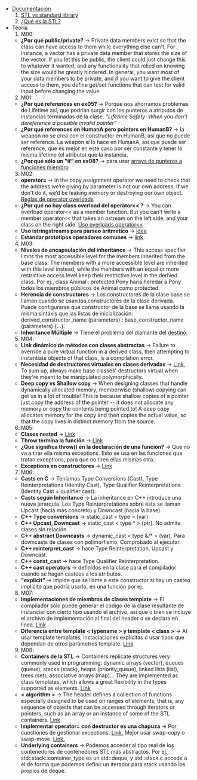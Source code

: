 - [Documentación](https://cplusplus.com/reference/)
  1. [STL vs standard library](https://stackoverflow.com/questions/5205491/whats-the-difference-between-stl-and-c-standard-library)
  2. [¿Qué es la STL?](https://www.geeksforgeeks.org/the-c-standard-template-library-stl/)
- Teoría
  1. M00:
  	- **¿Por qué public/private?** -> Private data members exist so that the class can have access to them while everything else can't. For instance, a vector has a private data member that stores the size of the vector. If you let this be public, the client could just change this to whatever it wanted, and any functionality that relied on knowing the size would be greatly hindered.
	In general, you want most of your data members to be private, and if you want to give the client access to them, you define get/set functions that can test for valid input before changing the value.
  2. M01:
 	- **¿Por qué references en ex05?** -> Porque nos ahorramos problemas de Lifetime así, que podrían surgir con los punteros a atributos de instancias terminadas de la clase. _"Lifetime Safety: When you don't dereference a possible invalid pointer"_
	- **¿Por qué references en HumanA pero pointers en HumanB?** -> la weapon no se crea con el constructor en HumanB, así que no puede ser reference. La weapon sí lo hace en HumanA, así que puede ser reference, que es mejor en este caso por ser constante y tener la misma lifetime (el atributo) que la instancia.
	- **¿Por qué sólo un "if" en ex08?** -> para usar [arrays de punteros a funciones miembro](https://www.cs.technion.ac.il/users/yechiel/c++-faq/array-memfnptrs.html)
  3. M02:
  	- **operator=** -> in the copy assignment operator we need to check that the address we’re giving by parameter is not our own address. If we don’t do it, we’d be leaking memory or destroying our own object.
  	[Reglas de operator overloads](https://stackoverflow.com/a/4421708/12320117)
  	- **¿Por qué no hay class overload del operator<< ?** -> You can overload operator<< as a member function. But you can't write a member operator<< that takes an ostream on the left side, and your class on the right side. [Uso overloads operator<<](https://stackoverflow.com/a/9814453/12320117)
	- **Uso istringstreams para parseo aritmetico** -> [idea](https://codereview.stackexchange.com/questions/32155/arithmetic-expression-parsing-and-converting-infix-to-postfix-notation)
	- **Estándar prototipos operadores comunes** -> [link](https://en.cppreference.com/w/cpp/language/operator_incdec)
  4. M03:
	- **Niveles de encapsulación del inheritance** -> This access specifier limits the most accessible level for the members inherited from the base class: The members with a more accessible level are inherited with this level instead, while the members with an equal or more restrictive access level keep their restrictive level in the derived class. Por ej., class Animal : protected Pony haría heredar a Pony todos los miembros públicos de Animal como protected.
	- **Herencia de constructores** -> Los constructores de la clase base se llaman cuando se usan los constructores de la clase derivada. Puede configurarse qué constructor de la base se llama usando la misma sintáxis que las listas de inicialización:
	derived_constructor_name (parameters) : base_constructor_name (parameters) {...}.
	- **Inheritance Múltiple** -> Tiene el problema del diamante del [destino.](https://en.wikipedia.org/wiki/Virtual_inheritance)
  5. M04:
  	- **Link dinámico de métodos con clases abstractas** -> Failure to override a pure virtual function in a derived class, then attempting to instantiate objects of that class, is a compilation error.
	- **Necesidad de destructores virtuales en clases derivadas** -> [Link](https://stackoverflow.com/a/461224/12320117), To sum up, always make base classes' destructors virtual when they're meant to be manipulated polymorphically.
	- **Deep copy vs Shallow copy** -> When designing classes that handle dynamically allocated memory, memberwise (shallow) copying can get us in a lot of trouble! This is because shallow copies of a pointer just copy the address of the pointer -- it does not allocate any memory or copy the contents being pointed to!  A deep copy allocates memory for the copy and then copies the actual value, so that the copy lives in distinct memory from the source.
  6. M05:
 	- **Clases nested** -> [Link](https://en.cppreference.com/w/cpp/language/nested_types)
	- **Throw termina la función** -> [Link](https://stackoverflow.com/a/16854349/12320117)
	- **¿Qué significa throw() en la declaración de una función?** -> Que no va a tirar ella misma exceptions. Esto se usa en las funciones que tratan exceptions, para que no tiren ellas mismas otra.
	- **Exceptions en constructores** -> [Link](http://www.gotw.ca/publications/mill13.htm)
  7. M06:
  	- **Casts en C** -> Teníamos Type Conversions (Cast), Type Reinterpretations (Identity Cast), Type Qualifier Reinterpretations (Identity Cast + qualifier cast).
	- **Casts según Inheritance** -> La inheritance en C++ introduce una nueva jerarquía. Los Type Reinterpretations sobre ésta se llaman Upcast (hacia más concreto) y Downcast (hacia la base).
	- **C++ Type conversions** -> static_cast < type > (var)
	- **C++ Upcast, Downcast** -> static_cast < type * > (ptr). No admite clases sin relación.
	- **C++ abstract Downcasts** -> dynamic_cast < type &/* > (var). Para downcasts de clases con polimorfismo. Comprobado al ejecutar.
	- **C++ reinterpret_cast** -> hace Type Reinterpretation, Upcast y Downcast.
	- **C++ const_cast** -> hace Type Qualifier Reinterpretation.
	- **C++ cast operators** -> definidos en la clase para el compilador cuando se hagan casteos a los atributos.
	- **"explicit"** -> impide que se llame a este constructor si hay un casteo implícito que podría usarlo, en una función por ej.
  8. M07:
  	- **Implementaciones de miembros de clases template** -> El compilador sólo puede generar el código de la clase resultante de instanciar con cierto tipo usando el archivo, así que o bien se incluye el archivo de implementación al final del header o se declara en línea. [Link](https://stackoverflow.com/a/495056/12320117)
  	- **Diferencia entre template < typename > y template < class >** -> Al usar template templates, instaciaciones explícitas o usar tipos que dependan de otros parámetros template. [Link](https://stackoverflow.com/a/2024173/12320117)
  9. M08:
  	- **Containers de la STL** -> Containers replicate structures very commonly used in programming: dynamic arrays (vector), queues (queue), stacks (stack), heaps (priority_queue), linked lists (list), trees (set), associative arrays (map)... They are implemented as class templates, which allows a great flexibility in the types supported as elements. [Link](http://cplusplus.com/reference/stl/)
  	- **< algorithm >** -> The header <algorithm> defines a collection of functions especially designed to be used on ranges of elements, that is, any sequence of objects that can be accessed through iterators or pointers, such as an array or an instance of some of the STL containers. [Link](http://cplusplus.com/reference/algorithm/)
  	- **Implementar operator= con destructor es una chapuza** -> Por cuestiones de gestionar exceptions. [Link.](https://www.reddit.com/r/cpp/comments/bgv9mt/implementing_assignment_operators_with_destructor/elnrq3a?utm_source=share&utm_medium=web2x&context=3) Mejor usar swap-copy o swap-move. [Link.](https://stackoverflow.com/a/3279550/12320117)
  	- **Underlying containers** -> Podemos acceder al tipo real de los contenedores de contenedores STL más abstractos. Por ej., std::stack<T>::container_type es un std::deque<T>, y std::stack<T>.c accede a él de forma que podemos definir un iterador para stack usando los propios de deque.
